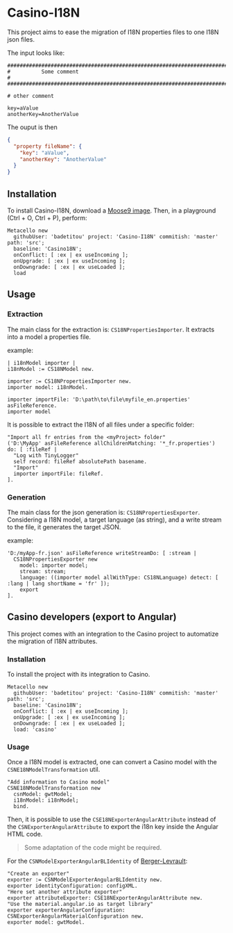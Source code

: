 # Casino-I18N

This project aims to ease the migration of I18N properties files to one I18N json files.

The input looks like:

```properties
################################################################################
#          Some comment
#
################################################################################

# other comment

key=aValue
anotherKey=AnotherValue
```

The ouput is then

```json
{
  "property fileName": {
    "key": "aValue",
    "anotherKey": "AnotherValue"
  }
}
```

## Installation

To install Casino-I18N, download a [Moose9 image](https://modularmoose.org/moose-wiki/Beginners/InstallMoose).
Then, in a playground (<kdb>Ctrl + O</kdb>, <kdb>Ctrl + P</kdb>), perform: 

```st
Metacello new
  githubUser: 'badetitou' project: 'Casino-I18N' commitish: 'master' path: 'src';
  baseline: 'Casino18N';
  onConflict: [ :ex | ex useIncoming ];
  onUpgrade: [ :ex | ex useIncoming ];
  onDowngrade: [ :ex | ex useLoaded ];
  load
```

## Usage

### Extraction

The main class for the extraction is: `CS18NPropertiesImporter`.
It extracts into a model a properties file.

example:

```st
| i18nModel importer |
i18nModel := CS18NModel new.

importer := CS18NPropertiesImporter new.
importer model: i18nModel.

importer importFile: 'D:\path\to\file\myfile_en.properties' asFileReference.
importer model
```

It is possible to extract the I18N of all files under a specific folder:

```st
"Import all fr entries from the <myProject> folder" 
('D:\MyApp' asFileReference allChildrenMatching: '*_fr.properties') do: [ :fileRef | 
  "Log with TinyLogger"
  self record: fileRef absolutePath basename.
  "Import"
  importer importFile: fileRef.
].
```

### Generation

The main class for the json generation is: `CS18NPropertiesExporter`.
Considering a I18N model, a target language (as string), and a write stream to the file, it generates the target JSON.

example:

```st
'D:/myApp-fr.json' asFileReference writeStreamDo: [ :stream |
  CS18NPropertiesExporter new
    model: importer model;
    stream: stream;
    language: ((importer model allWithType: CS18NLanguage) detect: [ :lang | lang shortName = 'fr' ]);
    export
].

```

## Casino developers (export to Angular)

This project comes with an integration to the Casino project to automatize the migration of I18N attributes.

### Installation

To install the project with its integration to Casino.

```st
Metacello new
  githubUser: 'badetitou' project: 'Casino-I18N' commitish: 'master' path: 'src';
  baseline: 'Casino18N';
  onConflict: [ :ex | ex useIncoming ];
  onUpgrade: [ :ex | ex useIncoming ];
  onDowngrade: [ :ex | ex useLoaded ];
  load: 'casino'
```

### Usage

Once a I18N model is extracted, one can convert a Casino model with the `CSNE18NModelTransformation` util.

```st
"Add information to Casino model"
CSNE18NModelTransformation new
  csnModel: gwtModel;
  i18nModel: i18nModel;
  bind.
```

Then, it is possible to use the `CSE18NExporterAngularAttribute` instead of the `CSNExporterAngularAttribute` to export the i18n key inside the Angular HTML code.

> Some adaptation of the code might be required.

For the `CSNModelExporterAngularBLIdentity` of [Berger-Levrault](https://www.berger-levrault.com):

```st
"Create an exporter"
exporter := CSNModelExporterAngularBLIdentity new.
exporter identityConfiguration: configXML.
"Here set another attribute exporter"
exporter attributeExporter: CSE18NExporterAngularAttribute new.
"Use the material.angular.io as target library"
exporter exporterAngularConfiguration: CSNExporterAngularMaterialConfiguration new.
exporter model: gwtModel.
```
